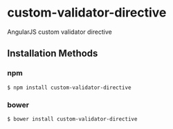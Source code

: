 # custom-validator-directive
AngularJS custom validator directive

## Installation Methods

### npm
```
$ npm install custom-validator-directive
```
### bower
```
$ bower install custom-validator-directive
